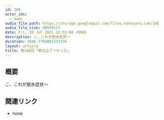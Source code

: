 ```yaml
---
id: 186
actor_ids:
  - mami
audio_file_path: https://storage.googleapis.com/files.nantyara.com/186.mp3
audio_file_size: 40559223
date: Fri, 30 Jul 2021 22:55:00 +0900
description: こ、これが脱水症状〜
duration: 1686.7792083333334
layout: article
title: 第186回「東北はアツかった」
---
```

## 概要

こ、これが脱水症状〜

## 関連リンク

* none
